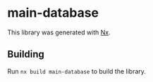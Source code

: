 # main-database

This library was generated with [Nx](https://nx.dev).

## Building

Run `nx build main-database` to build the library.
